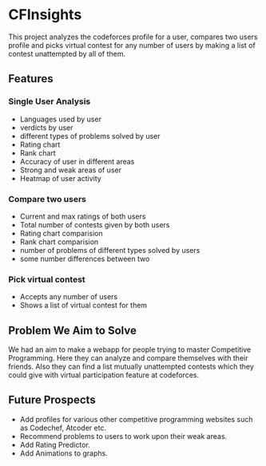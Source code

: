 # CFInsights
This project analyzes the codeforces profile for a user, compares two users profile and picks virtual contest for any number of users by making a list of contest unattempted by all of them.



## Features

### Single User Analysis
* Languages used by user
* verdicts by user
* different types of problems solved by user
* Rating chart
* Rank chart 
* Accuracy of user in different areas
* Strong and weak areas of user
* Heatmap of user activity

### Compare two users
* Current and max ratings of both users
* Total number of contests given by both users
* Rating chart comparision 
* Rank chart comparision
* number of problems of different types solved by users 
* some number differences between two

### Pick virtual contest
* Accepts any number of users
* Shows a list of virtual contest for them

## Problem We Aim to Solve
 We had an aim to make a webapp for people trying to master Competitive Programming. Here they can analyze and compare themselves with their friends. Also they can find a list mutually unattempted contests which they could give with virtual participation feature at codeforces.
 
## Future Prospects
* Add profiles for various other competitive programming websites such as Codechef, Atcoder etc.
* Recommend problems to users to work upon their weak areas.
* Add Rating Predictor.
* Add Animations to graphs.
